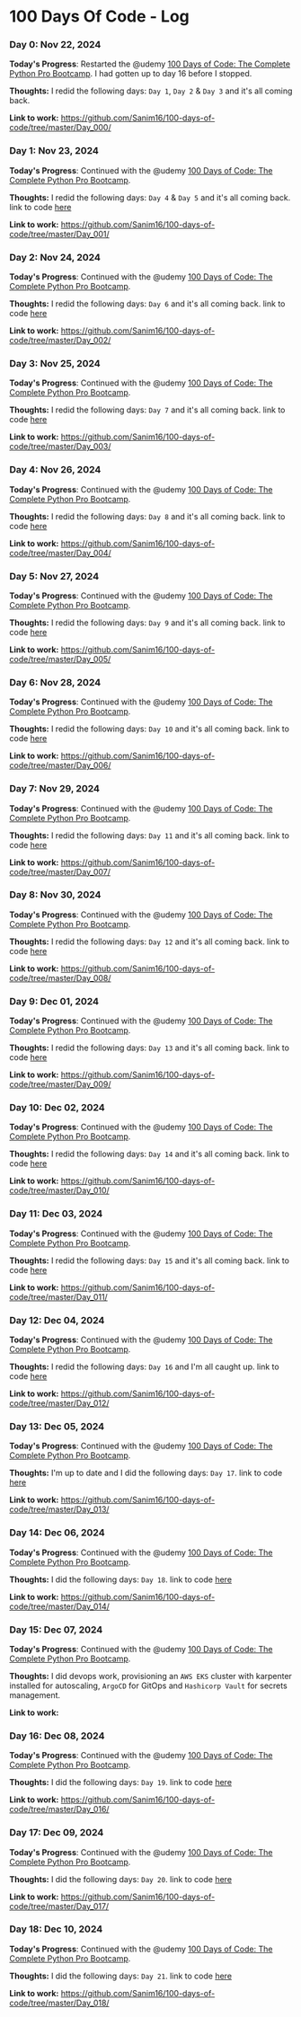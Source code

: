 # 100 Days Of Code - Log

### Day 0: Nov 22, 2024

**Today's Progress**: Restarted the @udemy [100 Days of Code: The Complete Python Pro Bootcamp](https://www.udemy.com/course/100-days-of-code/?kw=100&src=sac&couponCode=BFCPSALE24). I had gotten up to day 16 before I stopped.

**Thoughts:** I redid the following days: `Day 1`, `Day 2` & `Day 3` and it's all coming back.

**Link to work:** https://github.com/Sanim16/100-days-of-code/tree/master/Day_000/


### Day 1: Nov 23, 2024

**Today's Progress**: Continued with the @udemy [100 Days of Code: The Complete Python Pro Bootcamp](https://www.udemy.com/course/100-days-of-code/?kw=100&src=sac&couponCode=BFCPSALE24).

**Thoughts:** I redid the following days: `Day 4` & `Day 5` and it's all coming back. link to code [here](https://github.com/Sanim16/100-days-of-code/tree/master/Day_001/)

**Link to work:** https://github.com/Sanim16/100-days-of-code/tree/master/Day_001/


### Day 2: Nov 24, 2024

**Today's Progress**: Continued with the @udemy [100 Days of Code: The Complete Python Pro Bootcamp](https://www.udemy.com/course/100-days-of-code/?kw=100&src=sac&couponCode=BFCPSALE24).

**Thoughts:** I redid the following days: `Day 6` and it's all coming back. link to code [here](https://github.com/Sanim16/100-days-of-code/tree/master/Day_002/)

**Link to work:** https://github.com/Sanim16/100-days-of-code/tree/master/Day_002/


### Day 3: Nov 25, 2024

**Today's Progress**: Continued with the @udemy [100 Days of Code: The Complete Python Pro Bootcamp](https://www.udemy.com/course/100-days-of-code/?kw=100&src=sac&couponCode=BFCPSALE24).

**Thoughts:** I redid the following days: `Day 7` and it's all coming back. link to code [here](https://github.com/Sanim16/100-days-of-code/tree/master/Day_003/)

**Link to work:** https://github.com/Sanim16/100-days-of-code/tree/master/Day_003/


### Day 4: Nov 26, 2024

**Today's Progress**: Continued with the @udemy [100 Days of Code: The Complete Python Pro Bootcamp](https://www.udemy.com/course/100-days-of-code/?kw=100&src=sac&couponCode=BFCPSALE24).

**Thoughts:** I redid the following days: `Day 8` and it's all coming back. link to code [here](https://github.com/Sanim16/100-days-of-code/tree/master/Day_004/)

**Link to work:** https://github.com/Sanim16/100-days-of-code/tree/master/Day_004/


### Day 5: Nov 27, 2024

**Today's Progress**: Continued with the @udemy [100 Days of Code: The Complete Python Pro Bootcamp](https://www.udemy.com/course/100-days-of-code/?kw=100&src=sac&couponCode=BFCPSALE24).

**Thoughts:** I redid the following days: `Day 9` and it's all coming back. link to code [here](https://github.com/Sanim16/100-days-of-code/tree/master/Day_005/)

**Link to work:** https://github.com/Sanim16/100-days-of-code/tree/master/Day_005/


### Day 6: Nov 28, 2024

**Today's Progress**: Continued with the @udemy [100 Days of Code: The Complete Python Pro Bootcamp](https://www.udemy.com/course/100-days-of-code/?kw=100&src=sac&couponCode=BFCPSALE24).

**Thoughts:** I redid the following days: `Day 10` and it's all coming back. link to code [here](https://github.com/Sanim16/100-days-of-code/tree/master/Day_006/)

**Link to work:** https://github.com/Sanim16/100-days-of-code/tree/master/Day_006/


### Day 7: Nov 29, 2024

**Today's Progress**: Continued with the @udemy [100 Days of Code: The Complete Python Pro Bootcamp](https://www.udemy.com/course/100-days-of-code/?kw=100&src=sac&couponCode=BFCPSALE24).

**Thoughts:** I redid the following days: `Day 11` and it's all coming back. link to code [here](https://github.com/Sanim16/100-days-of-code/tree/master/Day_007/)

**Link to work:** https://github.com/Sanim16/100-days-of-code/tree/master/Day_007/


### Day 8: Nov 30, 2024

**Today's Progress**: Continued with the @udemy [100 Days of Code: The Complete Python Pro Bootcamp](https://www.udemy.com/course/100-days-of-code/?kw=100&src=sac&couponCode=BFCPSALE24).

**Thoughts:** I redid the following days: `Day 12` and it's all coming back. link to code [here](https://github.com/Sanim16/100-days-of-code/tree/master/Day_008/)

**Link to work:** https://github.com/Sanim16/100-days-of-code/tree/master/Day_008/


### Day 9: Dec 01, 2024

**Today's Progress**: Continued with the @udemy [100 Days of Code: The Complete Python Pro Bootcamp](https://www.udemy.com/course/100-days-of-code/?kw=100&src=sac&couponCode=BFCPSALE24).

**Thoughts:** I redid the following days: `Day 13` and it's all coming back. link to code [here](https://github.com/Sanim16/100-days-of-code/tree/master/Day_009/)

**Link to work:** https://github.com/Sanim16/100-days-of-code/tree/master/Day_009/


### Day 10: Dec 02, 2024

**Today's Progress**: Continued with the @udemy [100 Days of Code: The Complete Python Pro Bootcamp](https://www.udemy.com/course/100-days-of-code/?kw=100&src=sac&couponCode=BFCPSALE24).

**Thoughts:** I redid the following days: `Day 14` and it's all coming back. link to code [here](https://github.com/Sanim16/100-days-of-code/tree/master/Day_010/)

**Link to work:** https://github.com/Sanim16/100-days-of-code/tree/master/Day_010/


### Day 11: Dec 03, 2024

**Today's Progress**: Continued with the @udemy [100 Days of Code: The Complete Python Pro Bootcamp](https://www.udemy.com/course/100-days-of-code/?kw=100&src=sac&couponCode=BFCPSALE24).

**Thoughts:** I redid the following days: `Day 15` and it's all coming back. link to code [here](https://github.com/Sanim16/100-days-of-code/tree/master/Day_011/)

**Link to work:** https://github.com/Sanim16/100-days-of-code/tree/master/Day_011/


### Day 12: Dec 04, 2024

**Today's Progress**: Continued with the @udemy [100 Days of Code: The Complete Python Pro Bootcamp](https://www.udemy.com/course/100-days-of-code/?kw=100&src=sac&couponCode=BFCPSALE24).

**Thoughts:** I redid the following days: `Day 16` and I'm all caught up. link to code [here](https://github.com/Sanim16/100-days-of-code/tree/master/Day_012/)

**Link to work:** https://github.com/Sanim16/100-days-of-code/tree/master/Day_012/


### Day 13: Dec 05, 2024

**Today's Progress**: Continued with the @udemy [100 Days of Code: The Complete Python Pro Bootcamp](https://www.udemy.com/course/100-days-of-code/?kw=100&src=sac&couponCode=BFCPSALE24).

**Thoughts:** I'm up to date and I did the following days: `Day 17`. link to code [here](https://github.com/Sanim16/100-days-of-code/tree/master/Day_013/)

**Link to work:** https://github.com/Sanim16/100-days-of-code/tree/master/Day_013/


### Day 14: Dec 06, 2024

**Today's Progress**: Continued with the @udemy [100 Days of Code: The Complete Python Pro Bootcamp](https://www.udemy.com/course/100-days-of-code/?kw=100&src=sac&couponCode=BFCPSALE24).

**Thoughts:** I did the following days: `Day 18`. link to code [here](https://github.com/Sanim16/100-days-of-code/tree/master/Day_014/)

**Link to work:** https://github.com/Sanim16/100-days-of-code/tree/master/Day_014/


### Day 15: Dec 07, 2024

**Today's Progress**: Continued with the @udemy [100 Days of Code: The Complete Python Pro Bootcamp](https://www.udemy.com/course/100-days-of-code/?kw=100&src=sac&couponCode=BFCPSALE24).

**Thoughts:** I did devops work, provisioning an `AWS EKS` cluster with karpenter installed for autoscaling, `ArgoCD` for GitOps and `Hashicorp Vault` for secrets management.

**Link to work:** 


### Day 16: Dec 08, 2024

**Today's Progress**: Continued with the @udemy [100 Days of Code: The Complete Python Pro Bootcamp](https://www.udemy.com/course/100-days-of-code/?kw=100&src=sac&couponCode=BFCPSALE24).

**Thoughts:** I did the following days: `Day 19`. link to code [here](https://github.com/Sanim16/100-days-of-code/tree/master/Day_016/)

**Link to work:** https://github.com/Sanim16/100-days-of-code/tree/master/Day_016/


### Day 17: Dec 09, 2024

**Today's Progress**: Continued with the @udemy [100 Days of Code: The Complete Python Pro Bootcamp](https://www.udemy.com/course/100-days-of-code/?kw=100&src=sac&couponCode=BFCPSALE24).

**Thoughts:** I did the following days: `Day 20`. link to code [here](https://github.com/Sanim16/100-days-of-code/tree/master/Day_017/)

**Link to work:** https://github.com/Sanim16/100-days-of-code/tree/master/Day_017/


### Day 18: Dec 10, 2024

**Today's Progress**: Continued with the @udemy [100 Days of Code: The Complete Python Pro Bootcamp](https://www.udemy.com/course/100-days-of-code/?kw=100&src=sac&couponCode=BFCPSALE24).

**Thoughts:** I did the following days: `Day 21`. link to code [here](https://github.com/Sanim16/100-days-of-code/tree/master/Day_018/)

**Link to work:** https://github.com/Sanim16/100-days-of-code/tree/master/Day_018/


<!--
Sample Log Day Reporting Format
### Day 0: February 30, 2016 (Example 2)
##### (delete me or comment me out)

**Today's Progress**: Fixed CSS, worked on canvas functionality for the app.

**Thoughts**: I really struggled with CSS, but, overall, I feel like I am slowly getting better at it. Canvas is still new for me, but I managed to figure out some basic functionality.

**Link(s) to work**: [Calculator App](http://www.example.com)


### Day 1: June 27, Monday

**Today's Progress**: I've gone through many exercises on FreeCodeCamp.

**Thoughts** I've recently started coding, and it's a great feeling when I finally solve an algorithm challenge after a lot of attempts and hours spent.

**Link(s) to work**
1. [Find the Longest Word in a String](https://www.freecodecamp.com/challenges/find-the-longest-word-in-a-string)
2. [Title Case a Sentence](https://www.freecodecamp.com/challenges/title-case-a-sentence)
 -->
